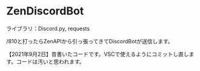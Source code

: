 # ZenDiscordBot

ライブラリ：Discord.py, requests

/810と打ったらZenAPIから引っ張ってきてDiscordBotが送信します。

【2021年9月2日】昔書いたコードです。VSCで使えるようにコミットし直します。コードは汚いと思われます。